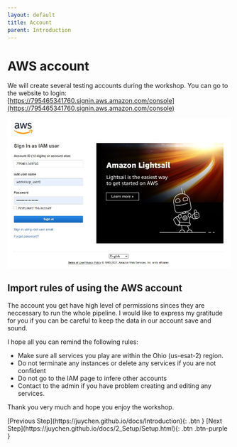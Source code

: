 ```yaml
---
layout: default
title: Account
parent: Introduction
---
```


# AWS account
We will create several testing accounts during the workshop.
You can go to the website to login:
[https://795465341760.signin.aws.amazon.com/console](https://795465341760.signin.aws.amazon.com/console)


![Image](../../src/img/Setup/Intro-login.jpg)


## Import rules of using the AWS account
The account you get have high level of permissions sinces they are neccessary to run the whole pipeline. I would like to express my gratitude for you if you can be careful to keep the data in our account save and sound. 

I hope all you can remind the following rules: 
- Make sure all services you play are within the Ohio (us-esat-2) region.
- Do not terminate any instances or delete any services if you are not confident
- Do not go to the IAM page to infere other accounts
- Contact to the admin if you have problem creating and editing any services.

Thank you very much and hope you enjoy the workshop.

<div class="code-example" markdown="1">
[Previous Step](https://juychen.github.io/docs/Introduction){: .btn }
[Next Step](https://juychen.github.io/docs/2_Setup/Setup.html){: .btn .btn-purple }
</div>